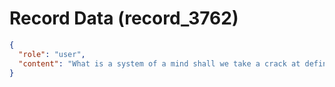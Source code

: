 # Record Data (record_3762)

```json
{
  "role": "user",
  "content": "What is a system of a mind shall we take a crack at defining it? \n"
}
```
